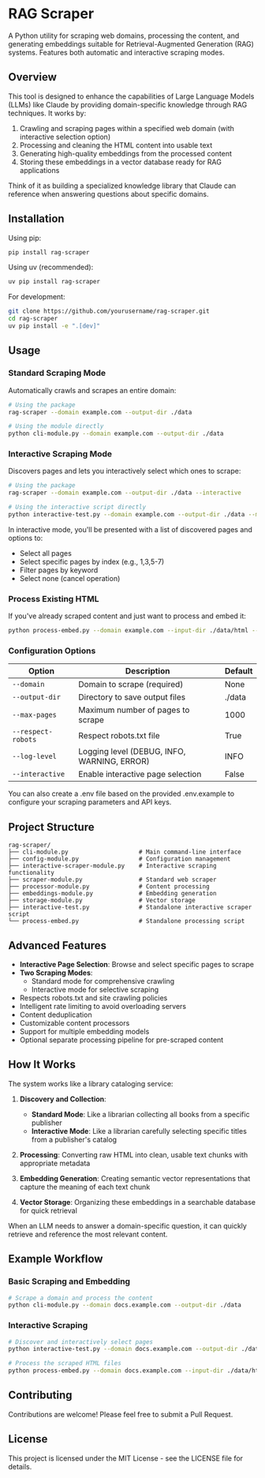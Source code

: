 # RAG Scraper

A Python utility for scraping web domains, processing the content, and generating embeddings suitable for Retrieval-Augmented Generation (RAG) systems. Features both automatic and interactive scraping modes.

## Overview

This tool is designed to enhance the capabilities of Large Language Models (LLMs) like Claude by providing domain-specific knowledge through RAG techniques. It works by:

1. Crawling and scraping pages within a specified web domain (with interactive selection option)
2. Processing and cleaning the HTML content into usable text
3. Generating high-quality embeddings from the processed content
4. Storing these embeddings in a vector database ready for RAG applications

Think of it as building a specialized knowledge library that Claude can reference when answering questions about specific domains.

## Installation

Using pip:
```bash
pip install rag-scraper
```

Using uv (recommended):
```bash
uv pip install rag-scraper
```

For development:
```bash
git clone https://github.com/yourusername/rag-scraper.git
cd rag-scraper
uv pip install -e ".[dev]"
```

## Usage

### Standard Scraping Mode

Automatically crawls and scrapes an entire domain:

```bash
# Using the package
rag-scraper --domain example.com --output-dir ./data

# Using the module directly
python cli-module.py --domain example.com --output-dir ./data
```

### Interactive Scraping Mode

Discovers pages and lets you interactively select which ones to scrape:

```bash
# Using the package
rag-scraper --domain example.com --output-dir ./data --interactive

# Using the interactive script directly
python interactive-test.py --domain example.com --output-dir ./data --max-pages 100
```

In interactive mode, you'll be presented with a list of discovered pages and options to:
- Select all pages
- Select specific pages by index (e.g., 1,3,5-7)
- Filter pages by keyword
- Select none (cancel operation)

### Process Existing HTML

If you've already scraped content and just want to process and embed it:

```bash
python process-embed.py --domain example.com --input-dir ./data/html --output-dir ./data
```

### Configuration Options

| Option | Description | Default |
|--------|-------------|---------|
| `--domain` | Domain to scrape (required) | None |
| `--output-dir` | Directory to save output files | ./data |
| `--max-pages` | Maximum number of pages to scrape | 1000 |
| `--respect-robots` | Respect robots.txt file | True |
| `--log-level` | Logging level (DEBUG, INFO, WARNING, ERROR) | INFO |
| `--interactive` | Enable interactive page selection | False |

You can also create a .env file based on the provided .env.example to configure your scraping parameters and API keys.

## Project Structure

```
rag-scraper/
├── cli-module.py                    # Main command-line interface
├── config-module.py                 # Configuration management
├── interactive-scraper-module.py    # Interactive scraping functionality
├── scraper-module.py                # Standard web scraper
├── processor-module.py              # Content processing
├── embeddings-module.py             # Embedding generation
├── storage-module.py                # Vector storage
├── interactive-test.py              # Standalone interactive scraper script
└── process-embed.py                 # Standalone processing script
```

## Advanced Features

- **Interactive Page Selection**: Browse and select specific pages to scrape
- **Two Scraping Modes**: 
  - Standard mode for comprehensive crawling
  - Interactive mode for selective scraping
- Respects robots.txt and site crawling policies
- Intelligent rate limiting to avoid overloading servers
- Content deduplication
- Customizable content processors
- Support for multiple embedding models
- Optional separate processing pipeline for pre-scraped content

## How It Works

The system works like a library cataloging service:

1. **Discovery and Collection**:
   - **Standard Mode**: Like a librarian collecting all books from a specific publisher
   - **Interactive Mode**: Like a librarian carefully selecting specific titles from a publisher's catalog

2. **Processing**: Converting raw HTML into clean, usable text chunks with appropriate metadata

3. **Embedding Generation**: Creating semantic vector representations that capture the meaning of each text chunk

4. **Vector Storage**: Organizing these embeddings in a searchable database for quick retrieval

When an LLM needs to answer a domain-specific question, it can quickly retrieve and reference the most relevant content.

## Example Workflow

### Basic Scraping and Embedding
```bash
# Scrape a domain and process the content
python cli-module.py --domain docs.example.com --output-dir ./data
```

### Interactive Scraping
```bash
# Discover and interactively select pages
python interactive-test.py --domain docs.example.com --output-dir ./data --max-pages 50

# Process the scraped HTML files
python process-embed.py --domain docs.example.com --input-dir ./data/html --output-dir ./data
```

## Contributing

Contributions are welcome! Please feel free to submit a Pull Request.

## License

This project is licensed under the MIT License - see the LICENSE file for details.

